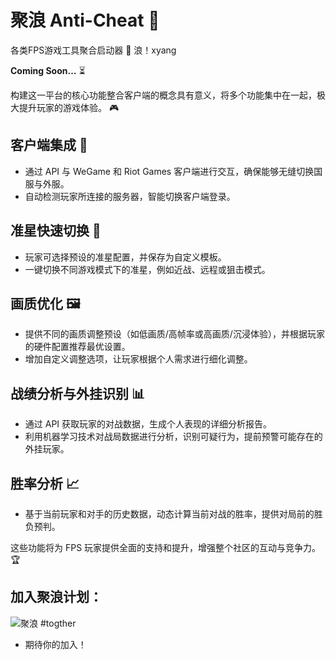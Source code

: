 # 聚浪 Anti-Cheat 🚀

各类FPS游戏工具聚合启动器 🌟 浪！xyang

**Coming Soon…** ⏳

构建这一平台的核心功能整合客户端的概念具有意义，将多个功能集中在一起，极大提升玩家的游戏体验。 🎮

## 客户端集成 🔗

- 通过 API 与 WeGame 和 Riot Games 客户端进行交互，确保能够无缝切换国服与外服。
- 自动检测玩家所连接的服务器，智能切换客户端登录。

## 准星快速切换 🎯

- 玩家可选择预设的准星配置，并保存为自定义模板。
- 一键切换不同游戏模式下的准星，例如近战、远程或狙击模式。

## 画质优化 🖼️

- 提供不同的画质调整预设（如低画质/高帧率或高画质/沉浸体验），并根据玩家的硬件配置推荐最优设置。
- 增加自定义调整选项，让玩家根据个人需求进行细化调整。

## 战绩分析与外挂识别 📊

- 通过 API 获取玩家的对战数据，生成个人表现的详细分析报告。
- 利用机器学习技术对战局数据进行分析，识别可疑行为，提前预警可能存在的外挂玩家。

## 胜率分析 📈

- 基于当前玩家和对手的历史数据，动态计算当前对战的胜率，提供对局前的胜负预判。


这些功能将为 FPS 玩家提供全面的支持和提升，增强整个社区的互动与竞争力。 🏆


## 加入聚浪计划：
![聚浪 #togther](https://github.com/user-attachments/assets/4dc50029-6195-4b0d-9045-fb3f1ee4eaf6)
- 期待你的加入！
